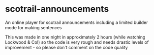 # scotrail-announcements

An online player for scotrail announcements including a limited builder mode for making sentences

This was made in one night in approximately 2 hours (while watching Lockwood & Co!) so the code is very rough and needs drastic levels of improvement - so please don't comment on the code quality

